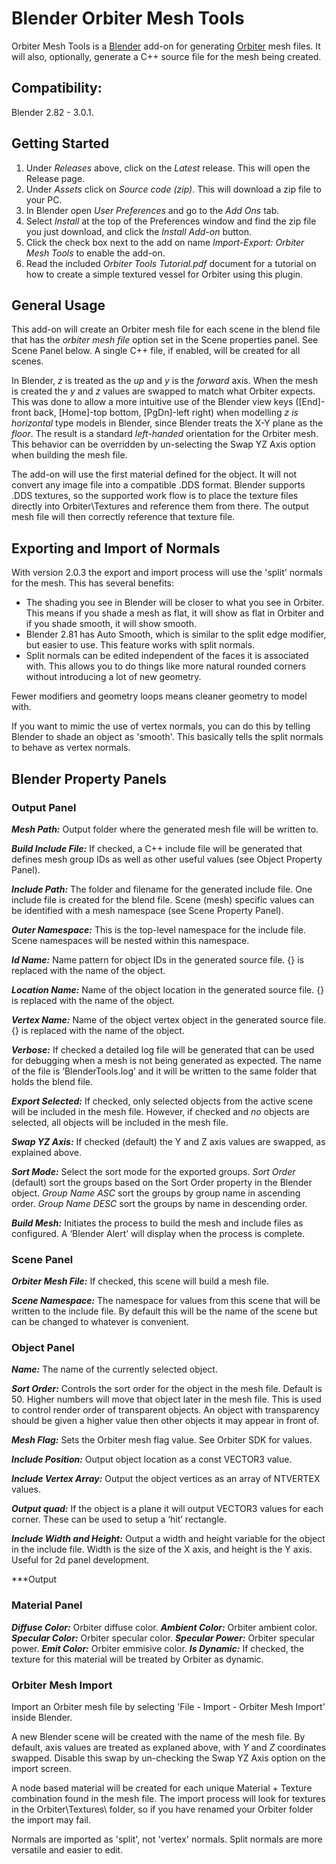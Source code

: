 # Blender Orbiter Mesh Tools

Orbiter Mesh Tools is a [Blender](https://www.blender.org/) add-on for generating [Orbiter](http://orbit.medphys.ucl.ac.uk/index.html) mesh files.  It will also, optionally, generate a C++ source file for the mesh being created.

## Compatibility:
Blender 2.82 - 3.0.1.


## Getting Started
1.	Under _Releases_ above, click on the _Latest_ release.  This will open the Release page.
2.  Under _Assets_ click on _Source code (zip)_.  This will download a zip file to your PC.
3.	In Blender open *User Preferences* and go to the *Add Ons* tab.
4.	Select _Install_ at the top of the Preferences window and find the zip file you just download, and click the _Install Add-on_ button.
5.  Click the check box next to the add on name _Import-Export: Orbiter Mesh Tools_ to enable the add-on.
6.  Read the included _Orbiter Tools Tutorial.pdf_ document for a tutorial on how to create a simple textured vessel for Orbiter using this plugin.


## General Usage
This add-on will create an Orbiter mesh file for each scene in the blend file that has the _orbiter mesh file_ option set in the Scene properties panel.  See Scene Panel below.  A single C++ file, if enabled, will be created for all scenes.

In Blender, _z_ is treated as the _up_ and _y_ is the _forward_ axis.  When the mesh is created the _y_ and _z_ values are swapped to match what Orbiter expects.  This was done to allow a more intuitive use of the Blender view keys ([End]-front back, [Home]-top bottom, [PgDn]-left right) when modelling _z is horizontal_ type models in Blender, since Blender treats the X-Y plane as the _floor_.  The result is a standard _left-handed_ orientation for the Orbiter mesh.  This behavior can be overridden by un-selecting the Swap YZ Axis option when building the mesh file.

The add-on will use the first material defined for the object.  It will not convert any image file into a compatible .DDS format.  Blender supports .DDS textures, so the supported work flow is to place the texture files directly into Orbiter\Textures and reference them from there.  The output mesh file will then correctly reference that texture file.

## Exporting and Import of Normals
With version 2.0.3 the export and import process will use the 'split' normals for the mesh.  This has several benefits:
- The shading you see in Blender will be closer to what you see in Orbiter.  This means if you shade a mesh as flat, it will show as flat in Orbiter and if you shade smooth, it will show smooth.
- Blender 2.81 has Auto Smooth, which is similar to the split edge modifier, but easier to use.  This feature works with split normals.
- Split normals can be edited independent of the faces it is associated with.  This allows you to do things like more natural rounded corners without introducing a lot of new geometry.

Fewer modifiers and geometry loops means cleaner geometry to model with.

If you want to mimic the use of vertex normals, you can do this by telling Blender to shade an object as 'smooth'.  This basically tells the split normals to behave as vertex normals.

## Blender Property Panels
### Output Panel
***Mesh Path:*** Output folder where the generated mesh file will be written to.

***Build Include File:*** If checked, a C++ include file will be generated that defines mesh group IDs as well as other useful values (see Object Property Panel).

***Include Path:*** The folder and filename for the generated include file.  One include file is created for the blend file.  Scene (mesh) specific values can be identified with a mesh namespace (see Scene Property Panel).

***Outer Namespace:*** This is the top-level namespace for the include file.  Scene namespaces will be nested within this namespace.

***Id Name:*** Name pattern for object IDs in the generated source file.  {} is replaced with the name of the object.

***Location Name:*** Name of the object location in the generated source file.  {} is replaced with the name of the object.

***Vertex Name:*** Name of the object vertex object in the generated source file.  {} is replaced with the name of the object.

***Verbose:*** If checked a detailed log file will be generated that can be used for debugging when a mesh is not being generated as expected.  The name of the file is ‘BlenderTools.log’ and it will be written to the same folder that holds the blend file.

***Export Selected:***  If checked, only selected objects from the active scene will be included in the mesh file.  However, if checked and *no* objects are selected, all objects will be included in the mesh file.

***Swap YZ Axis:***  If checked (default) the Y and Z axis values are swapped, as explained above.

***Sort Mode:***  Select the sort mode for the exported groups.  *Sort Order* (default) sort the groups based on the Sort Order property in the Blender object.  *Group Name ASC* sort the groups by group name in ascending order.  *Group Name DESC* sort the groups by name in descending order.

***Build Mesh:*** Initiates the process to build the mesh and include files as configured.  A ‘Blender Alert’ will display when the process is complete.

### Scene Panel
***Orbiter Mesh File:*** If checked, this scene will build a mesh file.

***Scene Namespace:*** The namespace for values from this scene that will be written to the include file.  By default this will be the name of the scene but can be changed to whatever is convenient.

### Object Panel
***Name:*** The name of the currently selected object.

***Sort Order:*** Controls the sort order for the object in the mesh file.  Default is 50.  Higher numbers will move that object later in the mesh file.  This is used to control render order of transparent objects.  An object with transparency should be given a higher value then other objects it may appear in front of.

***Mesh Flag:*** Sets the Orbiter mesh flag value.  See Orbiter SDK for values.

***Include Position:*** Output object location as a const VECTOR3 value.

***Include Vertex Array:*** Output the object vertices as an array of NTVERTEX values.

***Output quad:*** If the object is a plane it will output VECTOR3 values for each corner.  These can be used to setup a ‘hit’ rectangle.

***Include Width and Height:*** Output a width and height variable for the object in the include file.  Width is the size of the X axis, and height is the Y axis.  Useful for 2d panel development.

***Output

### Material Panel
***Diffuse Color:*** Orbiter diffuse color.
***Ambient Color:*** Orbiter ambient color.
***Specular Color:*** Orbiter specular color.
***Specular Power:*** Orbiter specular power.
***Emit Color:*** Orbiter emmisive color.
***Is Dynamic:*** If checked, the texture for this material will be treated by Orbiter as dynamic.

### Orbiter Mesh Import
Import an Orbiter mesh file by selecting 'File - Import - Orbiter Mesh Import' inside Blender.

A new Blender scene will be created with the name of the mesh file.  By default, axis values are treated as explaned above, with _Y_ and _Z_ coordinates swapped.  Disable this swap by un-checking the Swap YZ Axis option on the import screen.

A node based material will be created for each unique Material + Texture combination found in the mesh file.  The import process will look for textures in the Orbiter\Textures\ folder, so if you have renamed your Orbiter folder the import may fail.

Normals are imported as 'split', not 'vertex' normals.  Split normals are more versatile and easier to edit.
